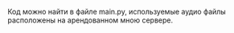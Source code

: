 Код можно найти в файле main.py, используемые аудио файлы расположены на арендованном мною сервере.
